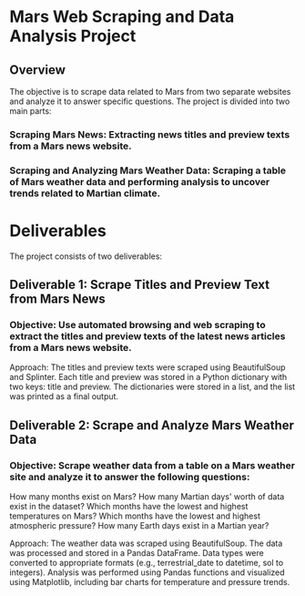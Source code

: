 # Mars Web Scraping and Data Analysis Project
## Overview

The objective is to scrape data related to Mars from two separate websites and analyze it to answer specific questions. The project is divided into two main parts:

### Scraping Mars News: Extracting news titles and preview texts from a Mars news website.
### Scraping and Analyzing Mars Weather Data: Scraping a table of Mars weather data and performing analysis to uncover trends related to Martian climate.

# Deliverables

The project consists of two deliverables:

## Deliverable 1: Scrape Titles and Preview Text from Mars News

### Objective: Use automated browsing and web scraping to extract the titles and preview texts of the latest news articles from a Mars news website.

Approach:
The titles and preview texts were scraped using BeautifulSoup and Splinter.
Each title and preview was stored in a Python dictionary with two keys: title and preview.
The dictionaries were stored in a list, and the list was printed as a final output.

## Deliverable 2: Scrape and Analyze Mars Weather Data

### Objective: Scrape weather data from a table on a Mars weather site and analyze it to answer the following questions:
How many months exist on Mars?
How many Martian days' worth of data exist in the dataset?
Which months have the lowest and highest temperatures on Mars?
Which months have the lowest and highest atmospheric pressure?
How many Earth days exist in a Martian year?

Approach:
The weather data was scraped using BeautifulSoup.
The data was processed and stored in a Pandas DataFrame.
Data types were converted to appropriate formats (e.g., terrestrial_date to datetime, sol to integers).
Analysis was performed using Pandas functions and visualized using Matplotlib, including bar charts for temperature and pressure trends.

